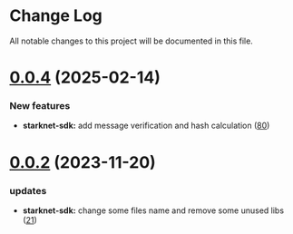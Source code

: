
# Change Log

All notable changes to this project will be documented in this file.

# [0.0.4](https://github.com/bxlkm/go-wallet-sdk) (2025-02-14)

### New features

- **starknet-sdk:** add message verification and hash calculation ([80](https://github.com/bxlkm/go-wallet-sdk/pull/80))

# [0.0.2](https://github.com/bxlkm/go-wallet-sdk) (2023-11-20)

### updates

- **starknet-sdk:** change some files name and remove some unused libs ([21](https://github.com/bxlkm/go-wallet-sdk/pull/21))
